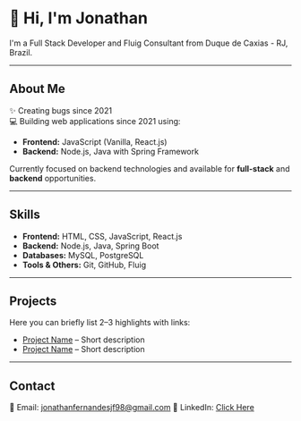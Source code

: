 # 👋 Hi, I'm Jonathan

I'm a Full Stack Developer and Fluig Consultant from Duque de Caxias - RJ, Brazil.

---

## About Me
✨ Creating bugs since 2021  
💻 Building web applications since 2021 using:  
- **Frontend:** JavaScript (Vanilla, React.js)  
- **Backend:** Node.js, Java with Spring Framework  

Currently focused on backend technologies and available for **full-stack** and **backend** opportunities.

---

## Skills
- **Frontend:** HTML, CSS, JavaScript, React.js  
- **Backend:** Node.js, Java, Spring Boot  
- **Databases:** MySQL, PostgreSQL  
- **Tools & Others:** Git, GitHub, Fluig  

---

## Projects
Here you can briefly list 2–3 highlights with links:

- [Project Name](link) – Short description  
- [Project Name](link) – Short description  

---

## Contact
📧 Email: jonathanfernandesjf98@gmail.com
🔗 LinkedIn: [Click Here](https://www.linkedin.com/in/jonathan-fernandesjf)
